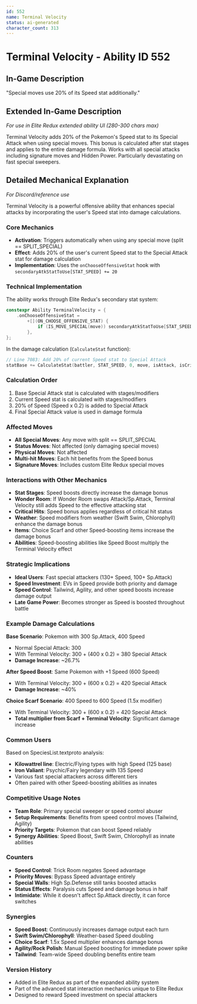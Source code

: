 ```yaml
---
id: 552
name: Terminal Velocity
status: ai-generated
character_count: 313
---
```


# Terminal Velocity - Ability ID 552

## In-Game Description
"Special moves use 20% of its Speed stat additionally."

## Extended In-Game Description
*For use in Elite Redux extended ability UI (280-300 chars max)*

Terminal Velocity adds 20% of the Pokemon's Speed stat to its Special Attack when using special moves. This bonus is calculated after stat stages and applies to the entire damage formula. Works with all special attacks including signature moves and Hidden Power. Particularly devastating on fast special sweepers.

## Detailed Mechanical Explanation
*For Discord/reference use*

Terminal Velocity is a powerful offensive ability that enhances special attacks by incorporating the user's Speed stat into damage calculations.

### Core Mechanics
- **Activation**: Triggers automatically when using any special move (split == SPLIT_SPECIAL)
- **Effect**: Adds 20% of the user's current Speed stat to the Special Attack stat for damage calculation
- **Implementation**: Uses the `onChooseOffensiveStat` hook with `secondaryAtkStatToUse[STAT_SPEED] += 20`

### Technical Implementation
The ability works through Elite Redux's secondary stat system:

```c
constexpr Ability TerminalVelocity = {
    .onChooseOffensiveStat =
        +[](ON_CHOOSE_OFFENSIVE_STAT) {
            if (IS_MOVE_SPECIAL(move)) secondaryAtkStatToUse[STAT_SPEED] += 20;
        },
};
```

In the damage calculation (`CalculateStat` function):
```c
// Line 7083: Add 20% of current Speed stat to Special Attack
statBase += CalculateStat(battler, STAT_SPEED, 0, move, isAttack, isCrit, isUnaware, TRUE) * 20 / 100;
```

### Calculation Order
1. Base Special Attack stat is calculated with stages/modifiers
2. Current Speed stat is calculated with stages/modifiers  
3. 20% of Speed (Speed x 0.2) is added to Special Attack
4. Final Special Attack value is used in damage formula

### Affected Moves
- **All Special Moves**: Any move with split == SPLIT_SPECIAL
- **Status Moves**: Not affected (only damaging special moves)
- **Physical Moves**: Not affected
- **Multi-hit Moves**: Each hit benefits from the Speed bonus
- **Signature Moves**: Includes custom Elite Redux special moves

### Interactions with Other Mechanics
- **Stat Stages**: Speed boosts directly increase the damage bonus
- **Wonder Room**: If Wonder Room swaps Attack/Sp.Attack, Terminal Velocity still adds Speed to the effective attacking stat
- **Critical Hits**: Speed bonus applies regardless of critical hit status
- **Weather**: Speed modifiers from weather (Swift Swim, Chlorophyll) enhance the damage bonus
- **Items**: Choice Scarf and other Speed-boosting items increase the damage bonus
- **Abilities**: Speed-boosting abilities like Speed Boost multiply the Terminal Velocity effect

### Strategic Implications
- **Ideal Users**: Fast special attackers (130+ Speed, 100+ Sp.Attack)
- **Speed Investment**: EVs in Speed provide both priority and damage
- **Speed Control**: Tailwind, Agility, and other speed boosts increase damage output
- **Late Game Power**: Becomes stronger as Speed is boosted throughout battle

### Example Damage Calculations
**Base Scenario**: Pokemon with 300 Sp.Attack, 400 Speed
- Normal Special Attack: 300
- With Terminal Velocity: 300 + (400 x 0.2) = 380 Special Attack
- **Damage Increase**: ~26.7%

**After Speed Boost**: Same Pokemon with +1 Speed (600 Speed)
- With Terminal Velocity: 300 + (600 x 0.2) = 420 Special Attack  
- **Damage Increase**: ~40%

**Choice Scarf Scenario**: 400 Speed to 600 Speed (1.5x modifier)
- With Terminal Velocity: 300 + (600 x 0.2) = 420 Special Attack
- **Total multiplier from Scarf + Terminal Velocity**: Significant damage increase

### Common Users
Based on SpeciesList.textproto analysis:
- **Kilowattrel line**: Electric/Flying types with high Speed (125 base)
- **Iron Valiant**: Psychic/Fairy legendary with 135 Speed
- Various fast special attackers across different tiers
- Often paired with other Speed-boosting abilities as innates

### Competitive Usage Notes
- **Team Role**: Primary special sweeper or speed control abuser  
- **Setup Requirements**: Benefits from speed control moves (Tailwind, Agility)
- **Priority Targets**: Pokemon that can boost Speed reliably
- **Synergy Abilities**: Speed Boost, Swift Swim, Chlorophyll as innate abilities

### Counters
- **Speed Control**: Trick Room negates Speed advantage
- **Priority Moves**: Bypass Speed advantage entirely  
- **Special Walls**: High Sp.Defense still tanks boosted attacks
- **Status Effects**: Paralysis cuts Speed and damage bonus in half
- **Intimidate**: While it doesn't affect Sp.Attack directly, it can force switches

### Synergies
- **Speed Boost**: Continuously increases damage output each turn
- **Swift Swim/Chlorophyll**: Weather-based Speed doubling
- **Choice Scarf**: 1.5x Speed multiplier enhances damage bonus
- **Agility/Rock Polish**: Manual Speed boosting for immediate power spike
- **Tailwind**: Team-wide Speed doubling benefits entire team

### Version History
- Added in Elite Redux as part of the expanded ability system
- Part of the advanced stat interaction mechanics unique to Elite Redux
- Designed to reward Speed investment on special attackers